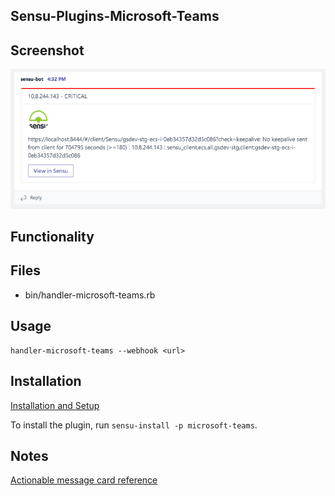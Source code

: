 ## Sensu-Plugins-Microsoft-Teams

## Screenshot

![Microsoft Teams Handler](screenshot.png)

## Functionality

## Files

 * bin/handler-microsoft-teams.rb

## Usage

```shell
handler-microsoft-teams --webhook <url>
```

## Installation

[Installation and Setup](https://docs.sensu.io/plugins/latest/installation/)

To install the plugin, run `sensu-install -p microsoft-teams`.

## Notes

[Actionable message card reference](https://docs.microsoft.com/en-us/outlook/actionable-messages/card-reference)
